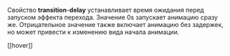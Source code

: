 Свойство **transition**-**delay** устанавливает время ожидания перед запуском эффекта перехода. Значение 0s запускает анимацию сразу же. Отрицательное значение также включает анимацию без задержек, но может привести к изменению вида начала анимации.

[[hover]]